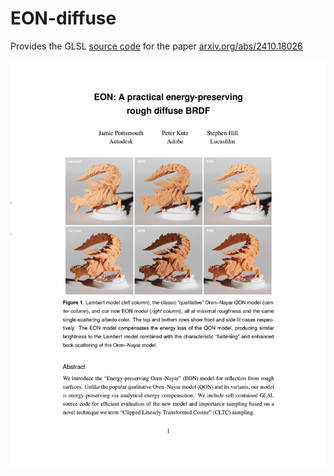 # EON-diffuse

Provides the GLSL [source code](main.glsl) for the paper [arxiv.org/abs/2410.18026](https://arxiv.org/abs/2410.18026)

![paper](paper.png)